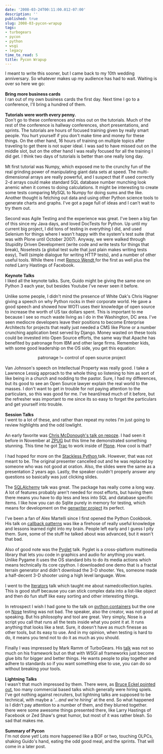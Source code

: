 ```yaml
---
date: '2008-03-24T00:11:00.012-07:00'
description: ''
published: true
slug: 2008-03-pycon-wrapup
tags:
- turbogears
- pycon
- python
- wsgi
- legacy
time_to_read: 5
title: Pycon Wrapup
---
```


I meant to write this sooner, but I came back to my 10th wedding anniversary.  So whatever makes up my audience has had to wait.  Waiting is over so here we go:<br /><br /><span style="font-weight: bold;">Bring more business cards</span><br />I ran out of my own business cards the first day.  Next time I go to a conference, I'll bring a hundred of them.<br /><br /><span style="font-weight: bold;">Tutorials were worth every penny.</span><br />Don't go to these conferences and miss out on the tutorials.  Much of the rest of the conference is hallway conferences, short presentations, and sprints.  The tutorials are hours of focused training given by really smart people.  You hurt yourself if you don't make time and money for these things.  On the other hand, 16 hours of training on multiple topics after traveling to get there is not super ideal.  I was sad to have missed out on the middle slot, but on the other hand I was really focused for all the training I did get.  I think two days of tutorials is better than one really long day.<br /><br />Mt first tutorial was Numpy, which exposed me to the crunchy fun of the real grinding power of manipulating giant data sets at speed.  The multi-dimensional arrays are really powerful, and I suspect that if used correctly 2-d arrays could make standard SQL database number munching look anemic when it comes to doing calculations.  It might be interesting to create some tests comparing MySQL to Numpy for doing sums and the like.  Another thought is fetching out data and using other Python science tools to generate charts and graphs.  I've got a page full of ideas and I can't wait to try them out.<br /><br />Second was Agile Testing and the experience was great.  I've been a big fan of this since my Java days, and loved DocTests for Python.  Up until my current big project, I did tons of testing in everything I did, and used Selenium for things where I wasn't happy with the system's test suite (that was with Plone until October 2007).  Anyway, we were walked through Stupidity Driven Development (write code and write tests for things that break), Nosetests (a global test suite that just plain makes writing tests easy), Twill (simple dialogue for writing HTTP tests), and a number of other useful tools.  While there I met <a href="http://www.remcowendt.com/">Remco Wendt </a>for the first as well plus the noted Larry Hastings of Facebook.<br /><br /><span style="font-weight: bold;">Keynote Talks<br /></span><span>I liked all the keynote talks.  Sure, Guido might be giving the same one on Python 3 each year, but besides Youtube I've never seen it before.<br /><br />Unlike some people, I didn't mind the presence of White Oak's Chris Hagner giving a speech on why Python rocks in their corporate world.  He gave a good speech and showed how WOTI uses their knowledge of open source to increase the worth of US tax dollars spent.  This is important to me because I see so much waste living as I do in the Washington, DC area.  I've seen mediocre developers leave their positions to become Enterprise Architects for projects that really just needed a CMS like Plone or a number crunching application best served by Django.  Money wasted on these tools could be invested into Open Source efforts, the same way that Apache has benefited by patronage from IBM and other large firms.  Remember kids, with some good leadership on the OS side, you get this equation:<br /></span><div style="text-align: center;"><span>patronage != control of open source project<br /><br /></span><div style="text-align: left;">Van Johnson's speech on Intellectual Property was really good.  I take a Lawrence Lessig approach to the whole thing so listening to him as sort of like being in a church and nodding to the pastor.  Sure, I had my differences, but its good to see an Open Source lawyer explain the real world to the masses.  I don't want to get in trouble for not paying attention to the particulars, so this was good for me.  I've heard/read much of it before, but the refresher was important to me since its so easy to forget the particulars and get yourself into trouble.<br /><br /><span style="font-weight: bold;">Session Talks<br /></span>I went to a lot of these, and rather than repeat my notes I'm just going to review highlights and the odd lowlight.<br /><br />An early favorite was <a href="http://us.pycon.org/2008/conference/schedule/event/7/">Chris McDonough's talk on repoze</a>.  I had seen it before in November at <a href="http://zpug.org/">ZPUG</a> but this time he demonstrated something stunning.  This time he got <a href="http://trac.edgewall.org/">Trac</a> to work inside of <a href="http://plone.org/">Plone</a>.  How cool is that?<br /><br />I had hoped for more on the <a href="http://us.pycon.org/2008/conference/schedule/event/15/">Stackless Python </a>talk.  However, that was not meant to be.  The original presenter cancelled out and he was replaced by someone who was not good at oration.  Also, the slides were the same as a presentation 2 years ago.  Lastly, the speaker couldn't properly answer any questions so basically was just clicking slides.<br /><br />The <a href="http://us.pycon.org/2008/conference/schedule/event/44/">SQLAlchemy</a> talk was great.  The package has really come a long way.  A lot of features probably aren't needed for most efforts, but having them there means  you have to dip less and less into SQL and database specific items.  I like how you can do Sqlite purely in memory for testing, which means for development on the <a href="http://code.google.com/p/genwriter/">genwriter project</a> its perfect.<br /><br />I've been a fan of Alex Martelli since I first opened the Python Cookbook.  His talk on <a href="http://us.pycon.org/2008/conference/schedule/event/52/">callback patterns</a> was like a firehose of really useful knowledge and lessons learned right into my brain.  People left early and I guess I pity them.  Sure, some of the stuff he talked about was advanced, but  it wasn't that bad.<br /><br />Also of good note was the <a href="http://us.pycon.org/2008/conference/schedule/event/56/">Pyglet</a> talk.  Pyglet is a cross-platform multimedia library that lets you code in graphics and audio for anything you want.  Unlike Pygame it uses the OS standard bits to do its media actions which means technically its core cpython.  I downloaded one demo that is a fractal terrain generator and didn't download the 3-D shooter.  Yes, someone made a half-decent 3-D shooter using a high level language.  Wow.<br /><br />I went to the <a href="http://us.pycon.org/2008/conference/schedule/event/75/">Iterators</a> talk which taught me about namedcollection.tuples.  This is good stuff because you can stick complex data into a list-like object and then do fun stuff like easy sorting and other interesting things.<br /><br />In retrospect I wish I had gone to the talk on <a href="http://us.pycon.org/2008/conference/schedule/event/78/">python containers</a> but the one on <a href="http://us.pycon.org/2008/conference/schedule/event/79/">Nose</a> testing was not bad.  The speaker, also the creator, was not good at speaking.  But his philosophy and tool are great.  Very simply, Nose is a script you call that runs all the tests inside what you point it at.  It runs anything that looks like a test.  Sure, it doesn't have as much finesse as other tools, but its easy to use.  And in my opinion, when testing is hard to do, it means you tend not to do it as much as you should.<br /><br />Finally I was impressed by Mark Ramm of TurboGears.  His <a href="http://us.pycon.org/2008/conference/schedule/event/82/">talk</a> was not so much on his framework but on that with WSGI all frameworks just become glue bits for bigger and better things.  He wants people to play together and adhere to standards so if you want something else to use, you can do so without breaking your tools.<br /><br /><span style="font-weight: bold;">Lightning Talks<br /></span>I wasn't that much impressed by them.  There were, as <a href="http://groups.google.com/group/comp.lang.python/browse_thread/thread/2b6cb0e7245347be">Bruce Eckel pointed out</a>, too many commercial based talks which generally were hiring spiels.  I've got nothing against recruiters, but lightning talks are supposed to be technical, with maybe a '<span style="font-style: italic;">...and we're hiring' </span>at the end.  So what happened is I didn't pay attention to a number of them, and they blurred together.  there were some awesome things presented there, like Larry Hastings of Facebook or Zed Shaw's great humor, but most of it was rather bleah.  So sad that makes me.<br /><br /><span style="font-weight: bold;">Summary of Pycon<br /></span>I'm not done yet!  Lots more happened like a BOF or two, touching OLPCs, shaking Guido's hand, eating the odd good meal, and the sprints.  That will come in a later post.<br /></div></div>